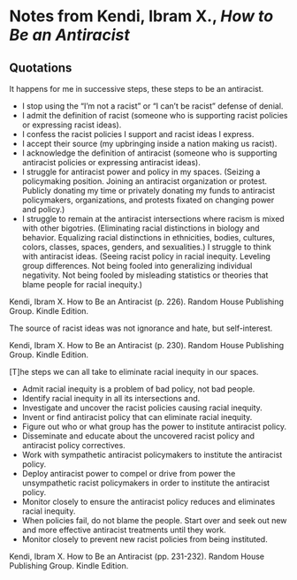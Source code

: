 # Notes from Kendi, Ibram X., _How to Be an Antiracist_

## Quotations

It happens for me in successive steps, these steps to be an antiracist. 

- I stop using the “I’m not a racist” or “I can’t be racist” defense of denial. 
- I admit the definition of racist (someone who is supporting racist policies or expressing racist ideas). 
- I confess the racist policies I support and racist ideas I express. 
- I accept their source (my upbringing inside a nation making us racist). 
- I acknowledge the definition of antiracist (someone who is supporting antiracist policies or expressing antiracist ideas).
- I struggle for antiracist power and policy in my spaces. (Seizing a policymaking position. Joining an antiracist organization or protest. Publicly donating my time or privately donating my funds to antiracist policymakers, organizations, and protests fixated on changing power and policy.) 
- I struggle to remain at the antiracist intersections where racism is mixed with other bigotries. (Eliminating racial distinctions in biology and behavior. Equalizing racial distinctions in ethnicities, bodies, cultures, colors, classes, spaces, genders, and sexualities.) I struggle to think with antiracist ideas. (Seeing racist policy in racial inequity. Leveling group differences. Not being fooled into generalizing individual negativity. Not being fooled by misleading statistics or theories that blame people for racial inequity.)

Kendi, Ibram X. How to Be an Antiracist (p. 226). Random House Publishing Group. Kindle Edition. 

The source of racist ideas was not ignorance and hate, but self-interest.

Kendi, Ibram X. How to Be an Antiracist (p. 230). Random House Publishing Group. Kindle Edition. 

[T]he steps we can all take to eliminate racial inequity in our spaces. 

- Admit racial inequity is a problem of bad policy, not bad people. 
- Identify racial inequity in all its intersections and. 
- Investigate and uncover the racist policies causing racial inequity. 
- Invent or find antiracist policy that can eliminate racial inequity. 
- Figure out who or what group has the power to institute antiracist policy. 
- Disseminate and educate about the uncovered racist policy and antiracist policy correctives.
- Work with sympathetic antiracist policymakers to institute the antiracist policy. 
- Deploy antiracist power to compel or drive from power the unsympathetic racist policymakers in order to institute the antiracist policy.
- Monitor closely to ensure the antiracist policy reduces and eliminates racial inequity. 
- When policies fail, do not blame the people. Start over and seek out new and more effective antiracist treatments until they work. 
- Monitor closely to prevent new racist policies from being instituted.

Kendi, Ibram X. How to Be an Antiracist (pp. 231-232). Random House Publishing Group. Kindle Edition. 
